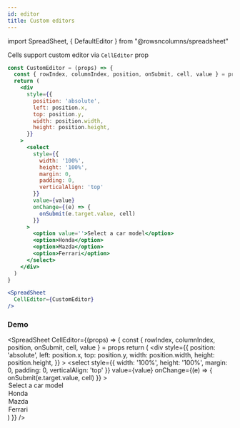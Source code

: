 ```yaml
---
id: editor
title: Custom editors
---
```

import SpreadSheet, { DefaultEditor } from "@rowsncolumns/spreadsheet"

Cells support custom editor via `CellEditor` prop

```jsx
const CustomEditor = (props) => {
  const { rowIndex, columnIndex, position, onSubmit, cell, value } = props
  return (
    <div
      style={{
        position: 'absolute',
        left: position.x,
        top: position.y,
        width: position.width,
        height: position.height,
      }}
    >
      <select
        style={{
          width: '100%',
          height: '100%',
          margin: 0,
          padding: 0,
          verticalAlign: 'top'
        }}
        value={value}
        onChange={(e) => {
          onSubmit(e.target.value, cell)
        }}
      >
        <option value=''>Select a car model</option>
        <option>Honda</option>
        <option>Mazda</option>
        <option>Ferrari</option>
      </select>
    </div>
  )
}

<SpreadSheet
  CellEditor={CustomEditor}
/>
```

### Demo

<SpreadSheet
  CellEditor={(props) => {
    const { rowIndex, columnIndex, position, onSubmit, cell, value } = props
    return (
      <div
        style={{
          position: 'absolute',
          left: position.x,
          top: position.y,
          width: position.width,
          height: position.height,
        }}
      >
        <select
          style={{
            width: '100%',
            height: '100%',
            margin: 0,
            padding: 0,
            verticalAlign: 'top'
          }}
          value={value}
          onChange={(e) => {
            onSubmit(e.target.value, cell)
          }}
        >
          <option value=''>Select a car model</option>
          <option>Honda</option>
          <option>Mazda</option>
          <option>Ferrari</option>
        </select>
      </div>
    )
  }}
/>